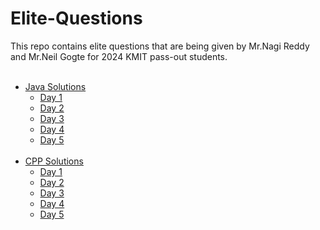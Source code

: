 # Elite-Questions
This repo contains elite questions that are being given by Mr.Nagi Reddy and Mr.Neil Gogte for 2024 KMIT pass-out students. 
    <br><br>
* [Java Solutions](https://github.com/adityachintala/Elite-Questions/tree/main/Java)
    * [Day 1](https://github.com/adityachintala/Elite-Questions/tree/main/Java/D1) 
    * [Day 2](https://github.com/adityachintala/Elite-Questions/tree/main/Java/D2)
    * [Day 3](https://github.com/adityachintala/Elite-Questions/tree/main/Java/D3)
    * [Day 4](https://github.com/adityachintala/Elite-Questions/tree/main/Java/D4)
    * [Day 5](https://github.com/adityachintala/Elite-Questions/tree/main/Java/D5)
    <br><br>
* [CPP Solutions](https://github.com/adityachintala/Elite-Questions/tree/main/CPP)
    * [Day 1](https://github.com/adityachintala/Elite-Questions/tree/main/CPP/D1)
    * [Day 2](https://github.com/adityachintala/Elite-Questions/tree/main/CPP/D2)
    * [Day 3](https://github.com/adityachintala/Elite-Questions/tree/main/CPP/D3)
    * [Day 4](https://github.com/adityachintala/Elite-Questions/tree/main/CPP/D4)
    * [Day 5](https://github.com/adityachintala/Elite-Questions/tree/main/CPP/D5)